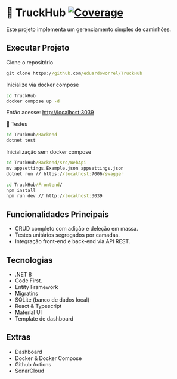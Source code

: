 # 🚛 TruckHub [![Coverage](https://sonarcloud.io/api/project_badges/measure?project=eduardoworrel_TruckHub&metric=coverage)](https://sonarcloud.io/summary/new_code?id=eduardoworrel_TruckHub)

Este projeto implementa um gerenciamento simples de caminhões.

## Executar Projeto

Clone o repositório
```cmd
git clone https://github.com/eduardoworrel/TruckHub
```

Inicialize via docker compose

```cmd
cd TruckHub
docker compose up -d
```

Então acesse: [http://localhost:3039](http://localhost:3039)

🧪 Testes

```cmd
cd TruckHub/Backend
dotnet test
```


Inicialização sem docker compose
```cmd
cd TruckHub/Backend/src/WebApi
mv appsettings.Example.json appsettings.json
dotnet run // https://localhost:7006/swagger

cd TruckHub/Frontend/
npm install
npm run dev // http://localhost:3039
```


## Funcionalidades Principais

- CRUD completo com adição e deleção em massa.
- Testes unitários segregados por camadas. 
- Integração front-end e back-end via API REST.

## Tecnologias

- .NET 8
 - Code First.
 - Entity Framework
 - Migratins
- SQLite (banco de dados local)
- React & Typescript
 - Material UI
 - Template de dashboard

## Extras
- Dashboard
- Docker & Docker Compose
- Github Actions
- SonarCloud
